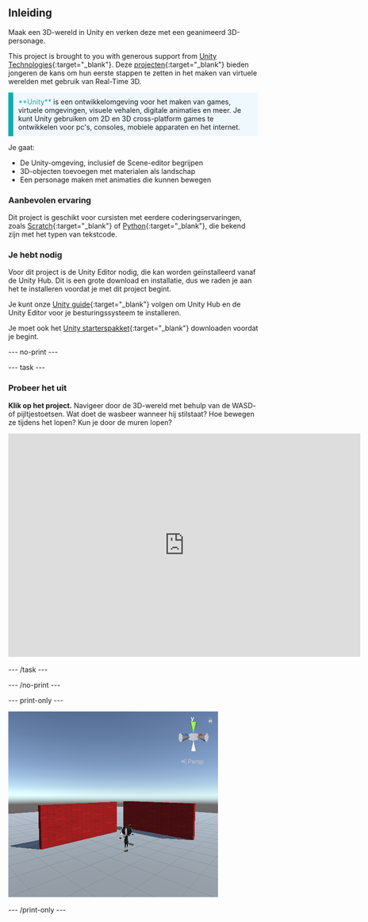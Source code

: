 ## Inleiding

Maak een 3D-wereld in Unity en verken deze met een geanimeerd 3D-personage.

This project is brought to you with generous support from [Unity Technologies](https://unity.com/){:target="_blank"}.  Deze [projecten](https://projects.raspberrypi.org/en/pathways/unity-intro){:target="_blank"} bieden jongeren de kans om hun eerste stappen te zetten in het maken van virtuele werelden met gebruik van Real-Time 3D.

<p style="border-left: solid; border-width:10px; border-color: #0faeb0; background-color: aliceblue; padding: 10px;">
<span style="color: #0faeb0">**Unity**</span> is een ontwikkelomgeving voor het maken van games, virtuele omgevingen, visuele vehalen, digitale animaties en meer. Je kunt Unity gebruiken om 2D en 3D cross-platform games te ontwikkelen voor pc's, consoles, mobiele apparaten en het internet.
</p>

Je gaat:
+ De Unity-omgeving, inclusief de Scene-editor begrijpen
+ 3D-objecten toevoegen met materialen als landschap
+ Een personage maken met animaties die kunnen bewegen

### Aanbevolen ervaring
Dit project is geschikt voor cursisten met eerdere coderingservaringen, zoals [Scratch](https://projects.raspberrypi.org/en/pathways/scratch-intro){:target="_blank"} of [Python](https://projects.raspberrypi.org/en/pathways/python-intro){:target="_blank"}, die bekend zijn met het typen van tekstcode.

### Je hebt nodig
Voor dit project is de Unity Editor nodig, die kan worden geïnstalleerd vanaf de Unity Hub. Dit is een grote download en installatie, dus we raden je aan het te installeren voordat je met dit project begint.

Je kunt onze [Unity guide](https://projects.raspberrypi.org/en/projects/unity-guide){:target="_blank"} volgen om Unity Hub en de Unity Editor voor je besturingssysteem te installeren.

Je moet ook het [Unity starterspakket](https://rpf.io/p/en/explore-a-3d-world-go){:target="_blank"} downloaden voordat je begint.

--- no-print ---

--- task ---
### Probeer het uit

**Klik op het project.** Navigeer door de 3D-wereld met behulp van de WASD- of pijltjestoetsen. Wat doet de wasbeer wanneer hij stilstaat? Hoe bewegen ze tijdens het lopen? Kun je door de muren lopen?

<iframe allowtransparency="true" width="710" height="450" src="https://explore-a-3d-world-basic.rpfilt.repl.co" frameborder="0"></iframe>

--- /task ---

--- /no-print ---

--- print-only ---

![Voltooid project.](images/showcase_static.png)

--- /print-only ---
